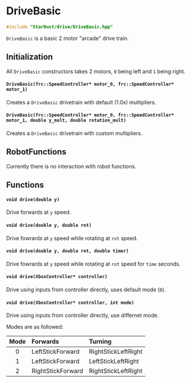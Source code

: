 # DriveBasic

```cpp
#include "StarDust/drive/DriveBasic.hpp"
```

`DriveBasic` is a basic 2 motor "arcade" drive train.

## Initialization

All `DriveBasic` constructors takes 2 motors, `0` being left and `1` being right.

#### `DriveBasic(frc::SpeedController* motor_0, frc::SpeedController* motor_1)`

Creates a `DriveBasic` drivetrain with default (1.0x) multipliers.

#### `DriveBasic(frc::SpeedController* motor_0, frc::SpeedController* motor_1, double y_mult, double rotation_mult)`

Creates a `DriveBasic` drivetrain with custom multipliers.

## RobotFunctions

Currently there is no interaction with robot functions.

## Functions

#### `void drive(double y)`

Drive forwards at `y` speed.

#### `void drive(double y, double rot)`

Drive fowrards at `y` speed while rotating at `rot` speed.

#### `void drive(double y, double rot, double timer)`

Drive fowrards at `y` speed while rotating at `rot` speed for `time` seconds.

#### `void drive(XboxController* controller)`

Drive using inputs from controller directly, uses default mode (`0`).

#### `void drive(XboxController* controller, int mode)`

Drive using inputs from controller directly, use differnet mode.

Modes are as followed:

| Mode | Forwards | Turning |
|:----:|:-------- |:------- |
| 0    | LeftStickForward | RightStickLeftRight |
| 1    | LeftStickForward | LeftStickLeftRight |
| 2    | RightStickForward | RightStickLeftRight |
